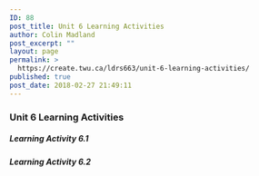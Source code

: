 ```yaml
---
ID: 88
post_title: Unit 6 Learning Activities
author: Colin Madland
post_excerpt: ""
layout: page
permalink: >
  https://create.twu.ca/ldrs663/unit-6-learning-activities/
published: true
post_date: 2018-02-27 21:49:11
---
```

### Unit 6 Learning Activities

##### Learning Activity 6.1

##### Learning Activity 6.2